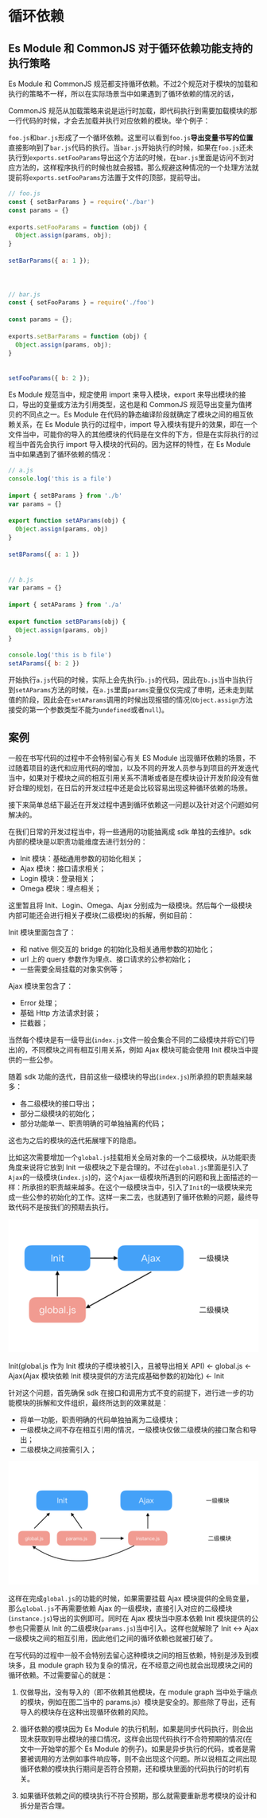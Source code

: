 # 循环依赖

## Es Module 和 CommonJS 对于循环依赖功能支持的执行策略

Es Module 和 CommonJS 规范都支持循环依赖。不过2个规范对于模块的加载和执行的策略不一样，所以在实际场景当中如果遇到了循环依赖的情况的话，

CommonJS 规范从加载策略来说是运行时加载，即代码执行到需要加载模块的那一行代码的时候，才会去加载并执行对应依赖的模块。举个例子：

`foo.js`和`bar.js`形成了一个循环依赖。这里可以看到`foo.js`**导出变量书写的位置**直接影响到了`bar.js`代码的执行。当`bar.js`开始执行的时候，如果在`foo.js`还未执行到`exports.setFooParams`导出这个方法的时候，在`bar.js`里面是访问不到对应方法的，这样程序执行的时候也就会报错。那么规避这种情况的一个处理方法就提前将`exports.setFooParams`方法置于文件的顶部，提前导出。

```javascript
// foo.js
const { setBarParams } = require('./bar')
const params = {}

exports.setFooParams = function (obj) {
  Object.assign(params, obj);
}

setBarParams({ a: 1 });



// bar.js
const { setFooParams } = require('./foo')

const params = {};

exports.setBarParams = function (obj) {
  Object.assign(params, obj);
}


setFooParams({ b: 2 });
```

Es Module 规范当中，规定使用 import 来导入模块，export 来导出模块的接口，导出的变量或方法为引用类型，这也是和 CommonJS 规范导出变量为值拷贝的不同点之一。Es Module 在代码的静态编译阶段就确定了模块之间的相互依赖关系，在 Es Module 执行的过程中，import 导入模块有提升的效果，即在一个文件当中，可能你的导入的其他模块的代码是在文件的下方，但是在实际执行的过程当中首先会执行 import 导入模块的代码的。因为这样的特性，在 Es Module 当中如果遇到了循环依赖的情况：

```javascript
// a.js
console.log('this is a file')

import { setBParams } from './b'
var params = {}

export function setAParams(obj) {
  Object.assign(params, obj)
}

setBParams({ a: 1 })


// b.js
var params = {}

import { setAParams } from './a'

export function setBParams(obj) {
  Object.assign(params, obj)
}

console.log('this is b file')
setAParams({ b: 2 })
```

开始执行`a.js`代码的时候，实际上会先执行`b.js`的代码，因此在`b.js`当中当执行到`setAParams`方法的时候，在`a.js`里面`params`变量仅仅完成了申明，还未走到赋值的阶段，因此会在`setAParams`调用的时候出现报错的情况(`Object.assign`方法接受的第一个参数类型不能为`undefined`或者`null`)。

## 案例

一般在书写代码的过程中不会特别留心有关 ES Module 出现循环依赖的场景，不过随着项目的迭代和应用代码的增加，以及不同的开发人员参与到项目的开发迭代当中，如果对于模块之间的相互引用关系不清晰或者是在模块设计开发阶段没有做好合理的规划，在日后的开发过程中还是会比较容易出现这种循环依赖的场景。

接下来简单总结下最近在开发过程中遇到循环依赖这一问题以及针对这个问题如何解决的。

在我们日常的开发过程当中，将一些通用的功能抽离成 sdk 单独的去维护。sdk 内部的模块是以职责功能维度去进行划分的：

* Init 模块：基础通用参数的初始化相关；
* Ajax 模块：接口请求相关；
* Login 模块：登录相关；
* Omega 模块：埋点相关；

这里暂且将 Init、Login、Omega、Ajax 分别成为一级模块。然后每个一级模块内部可能还会进行相关子模块(二级模块)的拆解，例如目前：

Init 模块里面包含了：

* 和 native 侧交互的 bridge 的初始化及相关通用参数的初始化；
* url 上的 query 参数作为埋点、接口请求的公参初始化；
* 一些需要全局挂载的对象实例等；

Ajax 模块里包含了：

* Error 处理；
* 基础 Http 方法请求封装；
* 拦截器；

当然每个模块是有一级导出(`index.js`文件一般会集合不同的二级模块并将它们导出)的，不同模块之间有相互引用关系，例如 Ajax 模块可能会使用 Init 模块当中提供的一些公参。

随着 sdk 功能的迭代，目前这些一级模块的导出(`index.js`)所承担的职责越来越多：

* 各二级模块的接口导出；
* 部分二级模块的初始化；
* 部分功能单一、职责明确的可单独抽离的代码；

这也为之后的模块的迭代拓展埋下的隐患。

比如这次需要增加一个`global.js`挂载相关全局对象的一个二级模块，从功能职责角度来说将它放到 Init 一级模块之下是合理的。不过在`global.js`里面是引入了`Ajax`的一级模块(`index.js`)的，这个`Ajax`一级模块所遇到的问题和我上面描述的一样：所承担的职责越来越多。在这个一级模块当中，引入了`Init`的一级模块来完成一些公参的初始化的工作。这样一来二去，也就遇到了循环依赖的问题，最终导致代码不是按我们的预期去执行。

![circle-dependency-1](../images/ECMAScript/circle-dependency-1.png)

Init(global.js 作为 Init 模块的子模块被引入，且被导出相关 API) <- global.js <- Ajax(Ajax 模块依赖 Init 模块提供的方法完成基础参数的初始化) <- Init

针对这个问题，首先确保 sdk 在接口和调用方式不变的前提下，进行进一步的功能模块的拆解和文件组织，最终所达到的效果就是：

* 将单一功能，职责明确的代码单独抽离为二级模块；
* 一级模块之间不存在相互引用的情况，一级模块仅做二级模块的接口聚合和导出；
* 二级模块之间按需引入；

![circle-dependency-2](../images/ECMAScript/circle-dependency-2.png)

这样在完成`global.js`的功能的时候，如果需要挂载 Ajax 模块提供的全局变量，那么`global.js`不再需要依赖 Ajax 的一级模块，直接引入对应的二级模块(`instance.js`)导出的实例即可。同时在 Ajax 模块当中原本依赖 Init 模块提供的公参也只需要从 Init 的二级模块(`params.js`)当中引入。这样也就解除了 Init <-> Ajax 一级模块之间的相互引用，因此他们之间的循环依赖也就被打破了。

在写代码的过程中一般不会特别去留心这种模块之间的相互依赖，特别是涉及到模块多，且 module graph 较为复杂的情况，在不经意之间也就会出现模块之间的循环依赖。不过需要留心的就是：

1. 仅做导出，没有导入的（即不依赖其他模块，在 module graph 当中处于端点的模块，例如在图二当中的 params.js）模块是安全的。那些除了导出，还有导入的模块存在这种出现循环依赖的风险。

2. 循环依赖的模块因为 Es Module 的执行机制，如果是同步代码执行，则会出现未获取到导出模块的接口情况，这样会出现代码执行不合符预期的情况(在文中一开始举的那个 Es Module 的例子)。如果是异步执行的代码，或者是需要被调用的方法例如事件响应等，则不会出现这个问题。所以说相互之间出现循环依赖的模块执行期间是否符合预期，还和模块里面的代码执行的时机有关。

3. 如果循环依赖之间的模块执行不符合预期，那么就需要重新思考模块的设计和拆分是否合理。
